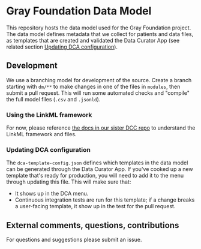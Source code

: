 # Gray Foundation Data Model

This repository hosts the data model used for the Gray Foundation project. 
The data model defines metadata that we collect for patients and data files, as templates that are created and validated the Data Curator App (see related section [Updating DCA configuration](#Updating-DCA-configuration)).

## Development

We use a branching model for development of the source. 
Create a branch starting with `dm/**` to make changes in one of the files in `modules`, then submit a pull request.
This will run some automated checks and "compile" the full model files (`.csv` and `.jsonld`).

### Using the LinkML framework

For now, please reference [the docs in our sister DCC repo](https://github.com/nf-osi/nf-metadata-dictionary/#data-model-framework) to understand the LinkML framework and files.

### Updating DCA configuration

The `dca-template-config.json` defines which templates in the data model can be generated through the Data Curator App. 
If you've cooked up a new template that's ready for production, you will need to add it to the menu through updating this file. 
This will make sure that:
- It shows up in the DCA menu. 
- Continuous integration tests are run for this template; if a change breaks a user-facing template, it show up in the test for the pull request.

## External comments, questions, contributions

For questions and suggestions please submit an issue. 





